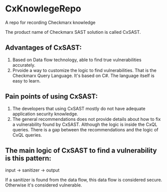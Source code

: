 # CxKnowlegeRepo
A repo for recording Checkmarx knowledge

The product name of Checkmarx SAST solution is called CxSAST.

## Advantages of CxSAST:
1. Based on Data flow technology, able to find true vulnerabilities accurately.
2. Prvoide a way to customize the logic to find vulnerabilities. That is the Checkmarx Query Language. It's based on C#. The language itself is easy to learn.


## Pain points of using CxSAST:
1. The developers that using CxSAST mostly do not have adequate application security knowledge.
2. The general recommendations does not provide details about how to fix a vulnerability found by CxSAST. Although the logic is inside the CxQL queries. There is a gap between the recommendations and the logic of CxQL queries.

## The main logic of CxSAST to find a vulnerability is this pattern:
input -> sanitizer -> output

If a sanitizer is found from the data flow, this data flow is considered secure. Otherwise it's considered vulnerable.
